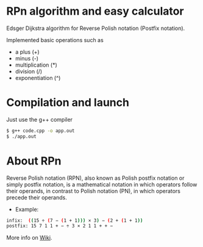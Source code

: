 # RPn algorithm and easy calculator

Edsger Dijkstra algorithm for Reverse Polish notation (Postfix notation).

Implemented basic operations such as
 - a plus         (+)
 - minus          (-)
 - multiplication (\*)
 - division       (/)
 - exponentiation (^)

# Compilation and launch

Just use the g++ compiler
```sh
$ g++ code.cpp -o app.out
$ ./app.out
```
# About RPn

Reverse Polish notation (RPN), also known as Polish postfix notation or simply postfix notation, is a mathematical notation in which operators follow their operands, in contrast to Polish notation (PN), in which operators precede their operands.

 - Example:

```sh
infix:  ((15 ÷ (7 − (1 + 1))) × 3) − (2 + (1 + 1))
postfix: 15 7 1 1 + − ÷ 3 × 2 1 1 + + −
```

More info on [Wiki](https://en.wikipedia.org/wiki/Reverse_Polish_notation).
